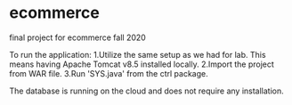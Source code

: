 # ecommerce
final project for ecommerce fall 2020

To run the application:
1.Utilize the same setup as we had for lab. This means having Apache Tomcat v8.5 installed locally.
2.Import the project from WAR file.
3.Run 'SYS.java' from the ctrl package.

The database is running on the cloud and does not require any installation.
